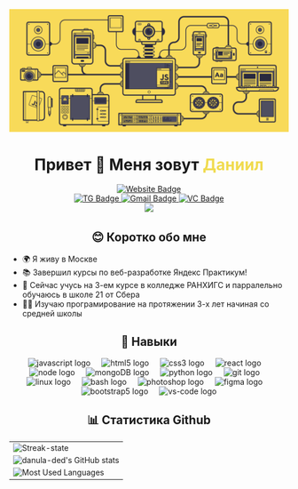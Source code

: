 <div align="center">
  <img src="./assets/JS-Banner.gif" alt="JS_Banner" width="600">
  <h1>Привет 👋 Меня зовут <span style="color:#f0db4f">Даниил</span></h1>
</div>

<div align="center">
    <!-- Website Badge -->
  <a href="http://danula-ded.github.io/portfolio_resume/" target="_blank">
    <img src="https://img.shields.io/badge/-Portfolio-232028?style=flat&logo=Google-Chrome&logoColor=white&link=http://danula-ded.github.io/portfolio_resume/" height="40" alt="Website Badge"  />
</div>
<div align="center">
    <!-- TG Badge -->
  <a href="https://t.me/ssilveri" target="_blank">
    <img src="https://img.shields.io/badge/-Телеграм-2CA5E0?style=flat&logo=telegram&logoColor=white" height="25" alt="TG Badge"  />
</a>
  </a>
    <!-- Gmail Badge -->
  <a href="mailto:stupishin1597@yandex.ru" target="_blank">
    <img src="https://img.shields.io/badge/-Почта-c14438?style=flat&logo=Gmail&logoColor=white&link=mailto:stupishin1597@yandex.ru" height="25" alt="Gmail Badge"  />
  </a>
    <!-- VC Badge -->
  <a href="https://vk.com/ssilveria" target="_blank">
    <img src="https://img.shields.io/badge/-Вконтакте-0077ff?style=flat&logo=vk&logoColor=white" height="25" alt="VC Badge"  />
  </a>
</div>

<div align="center">
  <img src="https://visitor-badge.laobi.icu/badge?page_id=danula-ded.danula-ded&"  />

  ## 😊 Коротко обо мне
</div>

- 🌍 Я живу в Москве
- 📚 Завершил курсы по веб-разработке Яндекс Практикум!
- 🧠 Сейчас учусь на 3-ем курсе в колледже РАНХИГС и парралельно обучаюсь в школе 21 от Сбера 
- 👨‍💻 Изучаю програмирование на протяжении 3-х лет начиная со средней школы


<div align="center">

  <h2 slyle="">🧐 Навыки</h2>
  <img src="https://skillicons.dev/icons?i=js" height="40" alt="javascript logo"  />
  <img width="12" />
  <img src="https://skillicons.dev/icons?i=html" height="40" alt="html5 logo"  />
  <img width="12" />
  <img src="https://skillicons.dev/icons?i=css" height="40" alt="css3 logo"  />
  <img width="12" />
  <img src="https://skillicons.dev/icons?i=react" height="40" alt="react logo"  />
  <img width="12" />
  <img src="https://skillicons.dev/icons?i=nodejs" height="40" alt="node logo"  />
  <img width="12" />
  <img src="https://skillicons.dev/icons?i=mongo" height="40" alt="mongoDB logo"  />
  <img width="12" />
  <img src="https://skillicons.dev/icons?i=py" height="40" alt="python logo"  />
  <img width="12" />
  <img src="https://skillicons.dev/icons?i=git" height="40" alt="git logo"  />
  <img width="12" />
  <img src="https://skillicons.dev/icons?i=linux" height="40" alt="linux logo"  />
  <img width="12" />
  <img src="https://skillicons.dev/icons?i=bash" height="40" alt="bash logo"  />
  <img width="12" />
  <img src="https://skillicons.dev/icons?i=ps" height="40" alt="photoshop logo"  />
  <img width="12" />
  <img src="https://skillicons.dev/icons?i=figma" height="40" alt="figma logo"  />
  <img width="12" />
  <img src="https://skillicons.dev/icons?i=bootstrap" height="40" alt="bootstrap5 logo"  />
  <img width="12" />
  <img src="https://skillicons.dev/icons?i=vscode" height="40" alt="vs-code logo"  />
</div>

<div align="center">

  <h2>📊 Статистика Github</h2>

  <table>
    <tr>
      <td>
        <img src="https://github-readme-streak-stats.herokuapp.com/?user=danula-ded&stroke=ffffff&background=transparent&ring=facc15&fire=facc15&currStreakNum=ffffff&currStreakLabel=facc15&sideNums=ffffff&sideLabels=ffffff&dates=ffffff&hide_border=true" width="600" alt="Streak-state" />
      </td>
    </tr>
    <tr>
      <td>
        <img src="https://github-readme-stats.vercel.app/api?username=danula-ded&show_icons=true&hide=contribs&count_private=true&title_color=facc15&text_color=ffffff&icon_color=3382ed&hide_border=true&show_icons=true&theme=transparent" width="600" alt="danula-ded's GitHub stats" />
      </td>
    </tr>
    <tr>
      <td>
        <img src="https://github-readme-stats.vercel.app/api/top-langs?username=danula-ded&locale=en&hide_title=false&layout=compact&card_width=320&langs_count=5&title_color=facc15&text_color=ffffff&icon_color=3382ed&hide_border=true&theme=transparent" width="600" alt="Most Used Languages" />
      </td>
    </tr>
<!-- 
    <tr>
      <td>
        <a href="https://wakatime.com/@ssilveri" target="_blank">
          <img src="https://github-readme-stats.vercel.app/api/wakatime?username=ssilveri&layout=compact&title_color=facc15&text_color=ffffff&icon_color=3382ed&hide_border=true&theme=transparent" width="600" alt="ssilveri's WakaTime stats" />
        </a>
      </td>
    </tr>
     -->
  </table>

</div>


<!-- TODO: это счеттчик используемых языков програмирования только в вертикальном варианте
<img align="center"  src="https://github-readme-stats.vercel.app/api/top-langs/?username=danula-ded&langs_count=10&title_color=facc15&text_color=ffffff&icon_color=3382ed&hide_border=true&locale=en&custom_title=Top%20%Languages&theme=transparent" alt="Top Languages" /> -->

<!-- TODO: Это счетчик фоловеров, когда стану популярным надо будет активировать -->
<!-- <a href="https://www.github.com/danula-ded" target="_blank" rel="noreferrer"><img
src="https://img.shields.io/github/followers/danula-ded?logo=github&style=for-the-badge&color=0891b2&labelColor=27272a" /></a> -->
